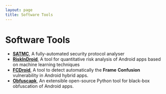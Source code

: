 ```yaml
---
layout: page
title: Software Tools
---
```


# Software Tools

- **[SATMC](satmc)**, A fully-automated security protocol analyser
- **[RiskInDroid](/riskindroid/)**, A tool for quantitative risk analysis of Android apps based on machine learning techniques
- **[FCDroid](/fcdroid/)**, A tool to detect automatically the **Frame** **Confusion** vulnerability in Android hybrid apps.
- **[Obfuscapk](https://github.com/ClaudiuGeorgiu/Obfuscapk)**, An extensible open-source Python tool for black-box obfuscation of Android apps.

